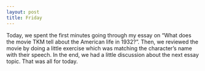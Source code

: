 ```yaml
---
layout: post
title: Friday
---
```

Today, we spent the first minutes going through my essay on “What does the movie TKM tell about the American life in 1932?”. Then, we reviewed the movie by doing a little exercise which was matching the character’s name with their speech. In the end, we had a little discussion about the next essay topic. That was all for today.
